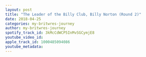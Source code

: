 ```yaml
---
layout: post
title: "The Leader of the Billy Club, Billy Norton (Round 2)"
date: 2018-04-25
categories: my-britwres-journey
author: my-britwres-journey
spotify_track_id: 3kMcCdWCP5InMvSGCymjE8
youtube_video_id: 
apple_track_id: 1000485094086
youtube_metadata: 
---
```

